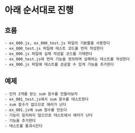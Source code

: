 아래 순서대로 진행
===========================
## 흐름
    - ex_000.js, ex_000_test.js 파일의 기본틀을 사용한다
    - ex_000_test.js 파일에 테스트 코드를 먼저 작성한다
    - ex_000.js 파일에 실제 작성할 코드를 기재한다
    - ex_000_test.js에 먼저 기능을 정의하며 실패하는 테스트를 작성한다
    - ex_000.js 파일에 테스트를 성공할 수 있게 기능을 추가한다
    
## 예제
    - 인자 2개를 받는 sum 함수를 만들어보자
    - ex_001_test.js에서 sum 함수를 테스트한다
    - sum 함수가 없으므로 에러가 난다
    - ex_001.js에 sum 함수를 만든다
    - 기능이 일치하지 않으므로 테스트에서 에러가 난다
    - 기능을 추가한다
    - 테스트를 통과시킨다